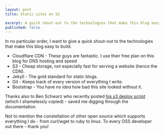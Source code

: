 ```yaml
---
layout: post
title: Static sites on S3

excerpt: A quick shout-out to the technologies that make this blog easy to build
published: false
---
```


In no particular order, I want to give a quick shout-out to the technologies that make this blog easy to build.

* Cloudflare CDN - These guys are fantastic. I use their free plan on this blog for DNS hosting and speed
* S3 - Cheap storage, not especially fast for serving a website (hence the CDN).
* Jekyll - The gold standard for static blogs.
* Git - Keeps track of every version of everything I write.
* Bootstrap - You have *no idea* how bad this site looked without it.

Thanks also to Ben Schwarz who recently posted [his s3 deploy script](http://germanforblack.com/post/41918581806/how-i-deploy-a-static-site-or-assets-to-s3) (which I shamelessly copied) - saved me digging through the documentation.

Not to mention the constellation of other open source which supports everything I do - from curl/wget to ruby to linux. To every OSS developer out there - thank you!
